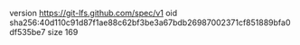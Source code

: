 version https://git-lfs.github.com/spec/v1
oid sha256:40d110c91d87f1ae88c62bf3be3a67bdb26987002371cf851889bfa0df535be7
size 169
